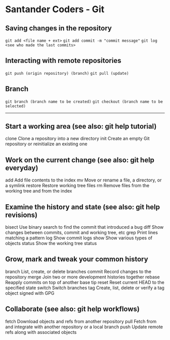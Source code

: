 # Santander Coders - Git

## Saving changes in the repository

``` git add <file name + ext> ``` 
``` git add commit -m "commit message" ``` 
``` git log <see who made the last commits> ``` 

## Interacting with remote repositories

``` git push (origin repository) (branch) ``` 
``` git pull (update) ``` 

## Branch
``` git branch (branch name to be created) ``` 
``` git checkout (branch name to be selected) ``` 



<hr>

## Start a working area (see also: git help tutorial)
   clone     Clone a repository into a new directory
   init         Create an empty Git repository or reinitialize an existing    one

## Work on the current change (see also: git help everyday)
   add          Add file contents to the index
   mv           Move or rename a file, a directory, or a symlink
   restore   Restore working tree files
   rm            Remove files from the working tree and from the index

## Examine the history and state (see also: git help revisions)
   bisect   Use binary search to find the commit that introduced a bug
   diff        Show changes between commits, commit and working tree, etc
   grep      Print lines matching a pattern
   log         Show commit logs
   show     Show various types of objects
   status   Show the working tree status

## Grow, mark and tweak your common history
   branch    List, create, or delete branches
   commit   Record changes to the repository
   merge     Join two or more development histories together
   rebase    Reapply commits on top of another base tip
   reset       Reset current HEAD to the specified state
   switch    Switch branches
   tag          Create, list, delete or verify a tag object signed with GPG

## Collaborate (see also: git help workflows)
   fetch     Download objects and refs from another repository
   pull        Fetch from and integrate with another repository or a local    branch
   push     Update remote refs along with associated objects
